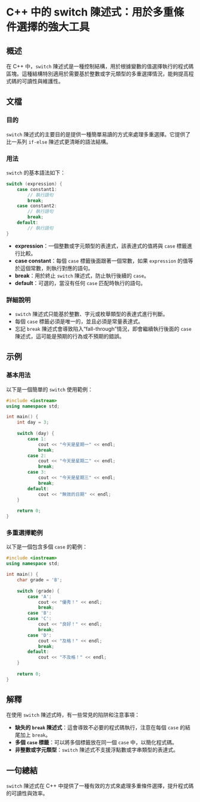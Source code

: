 <!--
Meta Description: # C++ 中的 switch 陳述式：用於多重條件選擇的強大工具 ## 概述 在 C++ 中，`switch` 陳述式是一種控制結構，用於根據變數的值選擇執行的程式碼區塊。這種結構特別適用於需要基於整數或字元類型的多重選擇情況，能夠提高程式碼的可讀性與維護性。 ## 文檔 ### 目的 `swit...
Meta Keywords: case, switch, break, cout, endl
-->

# C++ 中的 switch 陳述式：用於多重條件選擇的強大工具

## 概述
在 C++ 中，`switch` 陳述式是一種控制結構，用於根據變數的值選擇執行的程式碼區塊。這種結構特別適用於需要基於整數或字元類型的多重選擇情況，能夠提高程式碼的可讀性與維護性。

## 文檔
### 目的
`switch` 陳述式的主要目的是提供一種簡單易讀的方式來處理多重選擇。它提供了比一系列 `if-else` 陳述式更清晰的語法結構。

### 用法
`switch` 的基本語法如下：

```cpp
switch (expression) {
    case constant1:
        // 執行語句
        break;
    case constant2:
        // 執行語句
        break;
    default:
        // 執行語句
}
```

- **expression**：一個整數或字元類型的表達式，該表達式的值將與 `case` 標籤進行比較。
- **case constant**：每個 `case` 標籤後面跟著一個常數，如果 `expression` 的值等於這個常數，則執行對應的語句。
- **break**：用於終止 `switch` 陳述式，防止執行後續的 `case`。
- **default**：可選的，當沒有任何 `case` 匹配時執行的語句。

### 詳細說明
- `switch` 陳述式只能基於整數、字元或枚舉類型的表達式進行判斷。
- 每個 `case` 標籤必須是唯一的，並且必須是常量表達式。
- 忘記 `break` 陳述式會導致陷入“fall-through”情況，即會繼續執行後面的 `case` 陳述式，這可能是預期的行為或不預期的錯誤。

## 示例
### 基本用法
以下是一個簡單的 `switch` 使用範例：

```cpp
#include <iostream>
using namespace std;

int main() {
    int day = 3;
    
    switch (day) {
        case 1:
            cout << "今天是星期一" << endl;
            break;
        case 2:
            cout << "今天是星期二" << endl;
            break;
        case 3:
            cout << "今天是星期三" << endl;
            break;
        default:
            cout << "無效的日期" << endl;
    }
    
    return 0;
}
```

### 多重選擇範例
以下是一個包含多個 `case` 的範例：

```cpp
#include <iostream>
using namespace std;

int main() {
    char grade = 'B';
    
    switch (grade) {
        case 'A':
            cout << "優秀！" << endl;
            break;
        case 'B':
        case 'C':
            cout << "良好！" << endl;
            break;
        case 'D':
            cout << "及格！" << endl;
            break;
        default:
            cout << "不及格！" << endl;
    }
    
    return 0;
}
```

## 解釋
在使用 `switch` 陳述式時，有一些常見的陷阱和注意事項：
- **缺失的 `break` 陳述式**：這會導致不必要的程式碼執行，注意在每個 `case` 的結尾加上 `break`。
- **多個 `case` 標籤**：可以將多個標籤放在同一個 `case` 中，以簡化程式碼。
- **非整數或字元類型**：`switch` 陳述式不支援浮點數或字串類型的表達式。

## 一句總結
`switch` 陳述式在 C++ 中提供了一種有效的方式來處理多重條件選擇，提升程式碼的可讀性與效率。